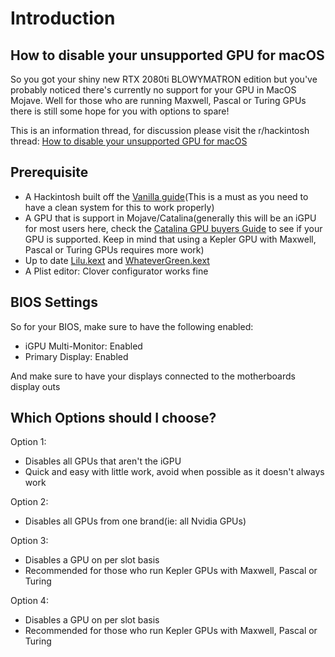 # Introduction

## How to disable your unsupported GPU for macOS

So you got your shiny new RTX 2080ti BLOWYMATRON edition but you've probably noticed there's currently no support for your GPU in MacOS Mojave. Well for those who are running Maxwell, Pascal or Turing GPUs there is still some hope for you with options to spare!

This is an information thread, for discussion please visit the r/hackintosh thread: [How to disable your unsupported GPU for macOS](https://www.reddit.com/r/hackintosh/comments/bu1wf8/how_to_disable_your_unsupported_gpu_for_macos/)

## Prerequisite

* A Hackintosh built off the [Vanilla guide](https://hackintosh.gitbook.io/-r-hackintosh-vanilla-desktop-guide/)\(This is a must as you need to have a clean system for this to work properly\)
* A GPU that is support in Mojave/Catalina\(generally this will be an iGPU for most users here, check the [Catalina GPU buyers Guide](https://khronokernel-3.gitbook.io/catalina-gpu-buyers-guide/) to see if your GPU is supported. Keep in mind that using a Kepler GPU with Maxwell, Pascal or Turing GPUs requires more work\)
* Up to date [Lilu.kext](https://github.com/vit9696/Lilu/releases) and [WhateverGreen.kext](https://github.com/acidanthera/WhateverGreen/releases)
* A Plist editor: Clover configurator works fine

## BIOS Settings

So for your BIOS, make sure to have the following enabled:

* iGPU Multi-Monitor: Enabled
* Primary Display: Enabled

And make sure to have your displays connected to the motherboards display outs

## Which Options should I choose?

Option 1:

* Disables all GPUs that aren't the iGPU
* Quick and easy with little work, avoid when possible as it doesn't always work

Option 2:

* Disables all GPUs from one brand(ie: all Nvidia GPUs)

Option 3:

* Disables a GPU on per slot basis
* Recommended for those who run Kepler GPUs with Maxwell, Pascal or Turing

Option 4:

* Disables a GPU on per slot basis
* Recommended for those who run Kepler GPUs with Maxwell, Pascal or Turing
